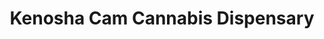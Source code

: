 ---
title: "Kenosha Cam Cannabis Dispensary"
url: /broken-arrow/kenosha-cam-cannabis-dispensary/
shop: Hanf
---